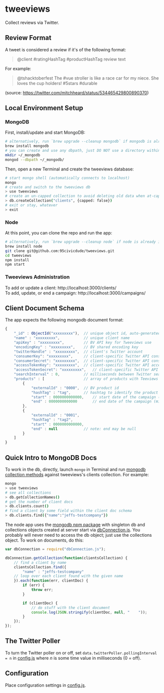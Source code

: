 # tweeviews

Collect reviews via Twitter.

## Review Format

A tweet is considered a review if it's of the following format:

> @client #ratingHashTag #productHashTag review text

For example:

> @tshacktoberfest The #vue stroller is like a race car for my niece.  She loves the cup holders! #5stars #durable

(source: https://twitter.com/mitchheard/status/534465429800890370)

## Local Environment Setup

### MongoDB

First, install/update and start MongoDB:
```bash
# alternatively, run `brew upgrade --cleanup mongodb` if mongodb is already installed
brew install mongodb
# you can create and use any dbpath, just DO NOT use a directory within this repo!
mkdir ~/_mongodb
mongod --dbpath ~/_mongodb/
```

Then, open a new Terminal and create the tweeviews database:
```bash
# start mongo shell (automatically connects to localhost)
mongo
# create and switch to the tweeviews db
> use tweeviews
# create an un-capped collection to avoid deleting old data when at-cap
> db.createCollection("clients", {capped: false})
# exit or stay, whatever
> exit
```

### Node

At this point, you can clone the repo and run the app:
```bash
# alternatively, run `brew upgrade --cleanup node` if node is already installed
brew install node
git clone git@github.com:95civicdude/tweeviews.git
cd tweeviews
npm install
npm start
```

### Tweeviews Administration

To add or update a client: http://localhost:3000/clients/  
To add, update, or end a campaign: http://localhost:3000/campaigns/

## Client Document Schema

The app expects the following mongodb document format:

```javascript
{
    "_id" : ObjectId("xxxxxxxxx"),  // unique object id, auto-generated by mongo
    "name" : "xxxxxxxxx",           // unique client name
    "apiKey" : "xxxxxxxxx",         // BV API key for Tweeviews use
    "encodingKey" : "xxxxxxxxx",    // BV shared encoding key
    "twitterHandle" : "xxxxxxxxx",  // client's Twitter account
    "consumerKey": "xxxxxxxxx",     // client-specific Twitter API consumer key
    "consumerSecret": "xxxxxxxxx",  // client-specific Twitter API consumer secret
    "accessTokenKey": "xxxxxxxxx",  // client-specific Twitter API access token key
    "accessTokenSecret": "xxxxxxxxx",   // client-specific Twitter API access token secret
    "searchInterval" : 0,           // milliseconds between Twitter searches (0 to stop searching)
    "products" : [                  // array of products with Teeviews campaigns
        {
            "externalId" : "0000",  // BV product id
            "hashTag" : "tag",      // hashtag to identify the product on Twitter (note: no hash sign)
            "start" : 0000000000000,    // start date of the campaign (milliseconds since Unix epoch)
            "end" : 0000000000000       // end date of the campaign (milliseconds since Unix epoch)
        },
        {
            "externalId" : "0001",
            "hashTag" : "tag2",
            "start" : 0000000000000,
            "end" : null            // note: end may be null
        }
    ]
}
```

## Quick Intro to MongoDB Docs

To work in the db, directly, launch `mongo` in Terminal and run [mongodb collection methods](https://docs.mongodb.org/manual/reference/method/#collection) against tweeviews's clients collection. For example:
```bash
mongo
> use tweeviews
# see all collections
> db.getCollectionNames()
# get the number of client docs
> db.clients.count()
# find a client by some field within the client doc schema
> db.clients.find({"name":"jeffs-testcompany"})
```

The node app uses the [mongodb npm package](https://www.npmjs.org/package/mongodb) with singleton db and collections objects created at server start via [dbConnection.js](data/dbConnection.js). You probably will never need to access the db object; just use the collections object. To work on documents, do this:

```javascript
var dbConnection = require("dbConnection.js");

dbConnection.getCollection(function(clientsCollection) {
    // find a client by name
    clientsCollection.find({
        "name" : "jeffs-testcompany"
    // loop over each client found with the given name
    }).each(function(err, clientDoc) {
        if (err) {
            throw err;
        }

        if (clientDoc) {
            // do stuff with the client document
            console.log(JSON.stringify(clientDoc, null, "    "));
        }
    });
});
```

## The Twitter Poller

To turn the Twitter poller on or off, set `data.twitterPoller.pollingInterval = n` in [config.js](config.js) where _n_ is some time value in milliseconds (0 = off).

## Configuration

Place configuration settings in [config.js](config.js).
